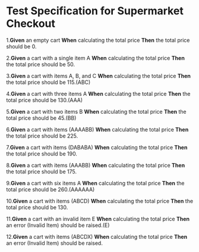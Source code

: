# Test Specification for Supermarket Checkout

1.**Given** an empty cart **When** calculating the total price **Then** the total price should be 0.
    
2.**Given** a cart with a single item A **When** calculating the total price **Then** the total price should be 50.

3.**Given** a cart with items A, B, and C **When** calculating the total price **Then** the total price should be 115.(ABC)

4.**Given** a cart with three items A **When** calculating the total price **Then** the total price should be 130.(AAA)

5.**Given** a cart with two items B **When** calculating the total price **Then** the total price should be 45.(BB)

6.**Given** a cart with items (AAAABB) **When** calculating the total price **Then** the total price should be 225.

7.**Given** a cart with items (DABABA) **When** calculating the total price **Then** the total price should be 190.
  
8.**Given** a cart with items (AAABB) **When** calculating the total price **Then** the total price should be 175.

9.**Given** a cart with six items A **When** calculating the total price **Then** the total price should be 260.(AAAAAA)

10.**Given** a cart with items (ABCD) **When** calculating the total price **Then** the total price should be 130.

11.**Given** a cart with an invalid item E **When** calculating the total price **Then** an error (Invalid Item) should be raised.(E)

12.**Given** a cart with items (ABCDX) **When** calculating the total price **Then** an error (Invalid Item) should be raised.
